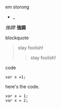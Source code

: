 em
storong

* _

*強調!*
**強調**

blockquote

> stay foolish!
> >stay foolish!

code

`var x =1;`


here's the code.

    var x = 1;
    var x = 2;
